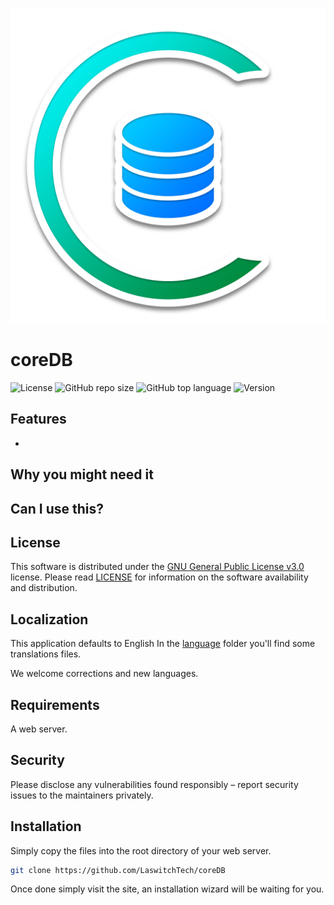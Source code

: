 ![GitHub repo logo](/dist/img/logo.png)

# coreDB
![License](https://img.shields.io/github/license/LaswitchTech/coreDB?style=for-the-badge)
![GitHub repo size](https://img.shields.io/github/repo-size/LaswitchTech/coreDB?style=for-the-badge&logo=github)
![GitHub top language](https://img.shields.io/github/languages/top/LaswitchTech/coreDB?style=for-the-badge)
![Version](https://img.shields.io/github/v/release/LaswitchTech/coreDB?label=Version&style=for-the-badge)

## Features
 -

## Why you might need it


## Can I use this?


## License
This software is distributed under the [GNU General Public License v3.0](https://www.gnu.org/licenses/gpl-3.0.en.html) license. Please read [LICENSE](LICENSE) for information on the software availability and distribution.

## Localization
This application defaults to English In the [language](dist/languages/) folder you'll find some translations files.

We welcome corrections and new languages.

## Requirements
A web server.

## Security
Please disclose any vulnerabilities found responsibly – report security issues to the maintainers privately.

## Installation
Simply copy the files into the root directory of your web server.

```sh
git clone https://github.com/LaswitchTech/coreDB
```

Once done simply visit the site, an installation wizard will be waiting for you.
